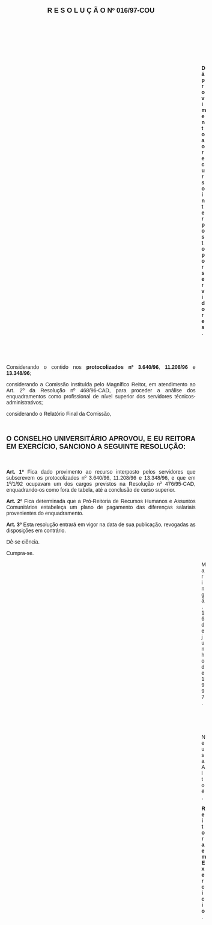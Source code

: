 <BODY>

<B><FONT FACE="Arial" SIZE=4><P ALIGN="CENTER">R E S O L U &Ccedil; &Atilde; O   Nº   016/97-COU</P>
</B></FONT><FONT FACE="Arial">
<P>&nbsp;</P>
<P>&nbsp;</P>
<P>&nbsp;</P>
<P>&nbsp;</P><DIR>
<DIR>
<DIR>
<DIR>
<DIR>
<DIR>
<DIR>
<DIR>
<DIR>
<DIR>
<DIR>
<DIR>
<DIR>

<B><P ALIGN="JUSTIFY">D&aacute; provimento ao recurso interposto por servidores.</P>
</B>
<P>&nbsp;</P>
<P>&nbsp;</P></DIR>
</DIR>
</DIR>
</DIR>
</DIR>
</DIR>
</DIR>
</DIR>
</DIR>
</DIR>
</DIR>
</DIR>
</DIR>

<P ALIGN="JUSTIFY">&#9;&#9;Considerando o contido nos <B>protocolizados nº 3.640/96</B>,<B> 11.208/96</B> e <B>13.348/96</B>;</P>
<P ALIGN="JUSTIFY">&#9;&#9;considerando a Comiss&atilde;o institu&iacute;da pelo Magn&iacute;fico Reitor, em atendimento ao Art. 2º da Resolu&ccedil;&atilde;o nº 468/96-CAD, para proceder a an&aacute;lise dos enquadramentos como profissional de n&iacute;vel superior dos servidores t&eacute;cnicos-administrativos;</P>
<P ALIGN="JUSTIFY">&#9;&#9;considerando o Relat&oacute;rio Final da Comiss&atilde;o,</P>
<P ALIGN="JUSTIFY"></P>
<P ALIGN="JUSTIFY">&nbsp;</P>
</FONT><B><FONT FACE="Arial" SIZE=4><P ALIGN="JUSTIFY">O CONSELHO UNIVERSIT&Aacute;RIO APROVOU, E EU REITORA EM EXERC&Iacute;CIO, SANCIONO A SEGUINTE RESOLU&Ccedil;&Atilde;O:</P>
</B></FONT><FONT FACE="Arial"><P ALIGN="JUSTIFY"></P>
<P ALIGN="JUSTIFY">&nbsp;</P>
<P ALIGN="JUSTIFY">&#9;&#9;<B>Art. 1º </B>Fica dado provimento ao recurso interposto pelos servidores que subscrevem os protocolizados nº 3.640/96, 11.208/96 e 13.348/96, e que em 1º/1/92 ocupavam um dos cargos previstos na Resolu&ccedil;&atilde;o nº 476/95-CAD, enquadrando-os como fora de tabela, at&eacute; a conclus&atilde;o de curso superior.</P>
<P ALIGN="JUSTIFY">&#9;&#9;<B>Art. 2º</B> Fica determinada que a Pr&oacute;-Reitoria de Recursos Humanos e Assuntos Comunit&aacute;rios estabele&ccedil;a um plano de pagamento das diferen&ccedil;as salariais provenientes do enquadramento.</P>
<P ALIGN="JUSTIFY">&#9;&#9;<B>Art. 3º</B> Esta resolu&ccedil;&atilde;o entrar&aacute; em vigor na data de sua publica&ccedil;&atilde;o, revogadas as disposi&ccedil;&otilde;es em contr&aacute;rio.</P>
<P>&#9;&#9;D&ecirc;-se ci&ecirc;ncia.</P>
<P>&#9;&#9;Cumpra-se.</P>
<DIR>
<DIR>
<DIR>
<DIR>
<DIR>
<DIR>
<DIR>
<DIR>
<DIR>
<DIR>
<DIR>
<DIR>
<DIR>

<P>Maring&aacute;, 16 de junho de 1997.</P>

<P>&nbsp;</P>
<P>&nbsp;</P>
<P>Neusa Alto&eacute;,</P>
<B><P>Reitora em Exerc&iacute;cio</B>.</P></DIR>
</DIR>
</DIR>
</DIR>
</DIR>
</DIR>
</DIR>
</DIR>
</DIR>
</DIR>
</DIR>
</DIR>
</DIR>
</FONT></BODY>
